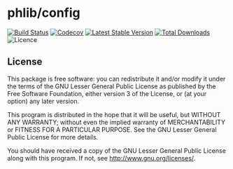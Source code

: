 # phlib/config

[![Build Status](https://img.shields.io/travis/phlib/config/master.svg)](https://travis-ci.org/phlib/config)
[![Codecov](https://img.shields.io/codecov/c/github/phlib/config.svg)](https://codecov.io/gh/phlib/config)
[![Latest Stable Version](https://img.shields.io/packagist/v/phlib/config.svg)](https://packagist.org/packages/phlib/config)
[![Total Downloads](https://img.shields.io/packagist/dt/phlib/config.svg)](https://packagist.org/packages/phlib/config)
![Licence](https://img.shields.io/github/license/phlib/config.svg)

## License

This package is free software: you can redistribute it and/or modify
it under the terms of the GNU Lesser General Public License as published by
the Free Software Foundation, either version 3 of the License, or
(at your option) any later version.

This program is distributed in the hope that it will be useful,
but WITHOUT ANY WARRANTY; without even the implied warranty of
MERCHANTABILITY or FITNESS FOR A PARTICULAR PURPOSE.  See the
GNU Lesser General Public License for more details.

You should have received a copy of the GNU Lesser General Public License
along with this program.  If not, see <http://www.gnu.org/licenses/>.
